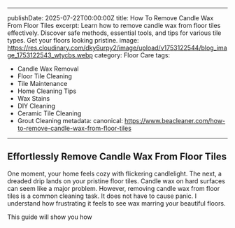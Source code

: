 
---
publishDate: 2025-07-22T00:00:00Z
title: How To Remove Candle Wax From Floor Tiles
excerpt: Learn how to remove candle wax from floor tiles effectively. Discover safe methods, essential tools, and tips for various tile types. Get your floors looking pristine.
image: https://res.cloudinary.com/dky6urpy2/image/upload/v1753122544/blog_image_1753122543_wtycbs.webp
category: Floor Care
tags:
  - Candle Wax Removal
  - Floor Tile Cleaning
  - Tile Maintenance
  - Home Cleaning Tips
  - Wax Stains
  - DIY Cleaning
  - Ceramic Tile Cleaning
  - Grout Cleaning
metadata:
  canonical: https://www.beacleaner.com/how-to-remove-candle-wax-from-floor-tiles
---

## Effortlessly Remove Candle Wax From Floor Tiles

One moment, your home feels cozy with flickering candlelight. The next, a dreaded drip lands on your pristine floor tiles. Candle wax on hard surfaces can seem like a major problem. However, removing candle wax from floor tiles is a common cleaning task. It does not have to cause panic. I understand how frustrating it feels to see wax marring your beautiful floors.

This guide will show you how